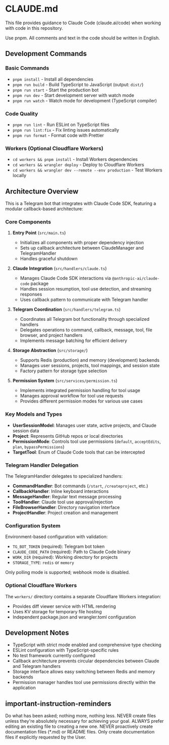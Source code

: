 # CLAUDE.md

This file provides guidance to Claude Code (claude.ai/code) when working with code in this repository.

Use pnpm.
All comments and text in the code should be written in English.

## Development Commands

### Basic Commands
- `pnpm install` - Install all dependencies
- `pnpm run build` - Build TypeScript to JavaScript (output: `dist/`)
- `pnpm run start` - Start the production bot
- `pnpm run dev` - Start development server with watch mode
- `pnpm run watch` - Watch mode for development (TypeScript compiler)

### Code Quality
- `pnpm run lint` - Run ESLint on TypeScript files
- `pnpm run lint:fix` - Fix linting issues automatically
- `pnpm run format` - Format code with Prettier

### Workers (Optional Cloudflare Workers)
- `cd workers && pnpm install` - Install Workers dependencies
- `cd workers && wrangler deploy` - Deploy to Cloudflare Workers
- `cd workers && wrangler dev --remote --env production` - Test Workers locally

## Architecture Overview

This is a Telegram bot that integrates with Claude Code SDK, featuring a modular callback-based architecture:

### Core Components

1. **Entry Point** (`src/main.ts`)
   - Initializes all components with proper dependency injection
   - Sets up callback architecture between ClaudeManager and TelegramHandler
   - Handles graceful shutdown

2. **Claude Integration** (`src/handlers/claude.ts`)
   - Manages Claude Code SDK interactions via `@anthropic-ai/claude-code` package
   - Handles session resumption, tool use detection, and streaming responses
   - Uses callback pattern to communicate with Telegram handler

3. **Telegram Coordination** (`src/handlers/telegram.ts`)
   - Coordinates all Telegram bot functionality through specialized handlers
   - Delegates operations to command, callback, message, tool, file browser, and project handlers
   - Implements message batching for efficient delivery

4. **Storage Abstraction** (`src/storage/`)
   - Supports Redis (production) and memory (development) backends
   - Manages user sessions, projects, tool mappings, and session state
   - Factory pattern for storage type selection

5. **Permission System** (`src/services/permission.ts`)
   - Implements integrated permission handling for tool usage
   - Manages approval workflow for tool use requests
   - Provides different permission modes for various use cases

### Key Models and Types

- **UserSessionModel**: Manages user state, active projects, and Claude session data
- **Project**: Represents GitHub repos or local directories
- **PermissionMode**: Controls tool use permissions (`default`, `acceptEdits`, `plan`, `bypassPermissions`)
- **TargetTool**: Enum of Claude Code tools that can be intercepted

### Telegram Handler Delegation

The TelegramHandler delegates to specialized handlers:
- **CommandHandler**: Bot commands (`/start`, `/createproject`, etc.)
- **CallbackHandler**: Inline keyboard interactions
- **MessageHandler**: Regular text message processing
- **ToolHandler**: Claude tool use approval/rejection
- **FileBrowserHandler**: Directory navigation interface
- **ProjectHandler**: Project creation and management

### Configuration System

Environment-based configuration with validation:
- `TG_BOT_TOKEN` (required): Telegram bot token
- `CLAUDE_CODE_PATH` (required): Path to Claude Code binary
- `WORK_DIR` (required): Working directory for projects
- `STORAGE_TYPE`: `redis` or `memory`


Only polling mode is supported; webhook mode is disabled.

### Optional Cloudflare Workers

The `workers/` directory contains a separate Cloudflare Workers integration:
- Provides diff viewer service with HTML rendering
- Uses KV storage for temporary file hosting
- Independent package.json and wrangler.toml configuration

## Development Notes

- TypeScript with strict mode enabled and comprehensive type checking
- ESLint configuration with TypeScript-specific rules
- No test framework currently configured
- Callback architecture prevents circular dependencies between Claude and Telegram handlers
- Storage interface allows easy switching between Redis and memory backends
- Permission manager handles tool use permissions directly within the application

## important-instruction-reminders
Do what has been asked; nothing more, nothing less.
NEVER create files unless they're absolutely necessary for achieving your goal.
ALWAYS prefer editing an existing file to creating a new one.
NEVER proactively create documentation files (*.md) or README files. Only create documentation files if explicitly requested by the User.